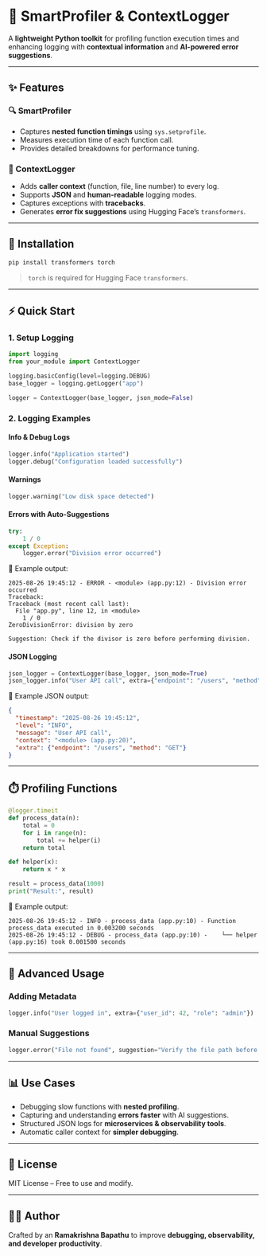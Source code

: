 # 📘 SmartProfiler & ContextLogger

A **lightweight Python toolkit** for profiling function execution times and enhancing logging with **contextual information** and **AI-powered error suggestions**.

---

## ✨ Features

### 🔍 SmartProfiler

* Captures **nested function timings** using `sys.setprofile`.
* Measures execution time of each function call.
* Provides detailed breakdowns for performance tuning.

### 📝 ContextLogger

* Adds **caller context** (function, file, line number) to every log.
* Supports **JSON** and **human-readable** logging modes.
* Captures exceptions with **tracebacks**.
* Generates **error fix suggestions** using Hugging Face’s `transformers`.

---

## 🚀 Installation

```bash
pip install transformers torch
```

> `torch` is required for Hugging Face `transformers`.

---

## ⚡ Quick Start

### 1. Setup Logging

```python
import logging
from your_module import ContextLogger

logging.basicConfig(level=logging.DEBUG)
base_logger = logging.getLogger("app")

logger = ContextLogger(base_logger, json_mode=False)
```

### 2. Logging Examples

#### Info & Debug Logs

```python
logger.info("Application started")
logger.debug("Configuration loaded successfully")
```

#### Warnings

```python
logger.warning("Low disk space detected")
```

#### Errors with Auto-Suggestions

```python
try:
    1 / 0
except Exception:
    logger.error("Division error occurred")
```

📌 Example output:

```
2025-08-26 19:45:12 - ERROR - <module> (app.py:12) - Division error occurred
Traceback:
Traceback (most recent call last):
  File "app.py", line 12, in <module>
    1 / 0
ZeroDivisionError: division by zero

Suggestion: Check if the divisor is zero before performing division.
```

#### JSON Logging

```python
json_logger = ContextLogger(base_logger, json_mode=True)
json_logger.info("User API call", extra={"endpoint": "/users", "method": "GET"})
```

📌 Example JSON output:

```json
{
  "timestamp": "2025-08-26 19:45:12",
  "level": "INFO",
  "message": "User API call",
  "context": "<module> (app.py:20)",
  "extra": {"endpoint": "/users", "method": "GET"}
}
```

---

## ⏱️ Profiling Functions

```python
@logger.timeit
def process_data(n):
    total = 0
    for i in range(n):
        total += helper(i)
    return total

def helper(x):
    return x * x

result = process_data(1000)
print("Result:", result)
```

📌 Example output:

```
2025-08-26 19:45:12 - INFO - process_data (app.py:10) - Function process_data executed in 0.003200 seconds
2025-08-26 19:45:12 - DEBUG - process_data (app.py:10) -    └── helper (app.py:16) took 0.001500 seconds
```

---

## 🔧 Advanced Usage

### Adding Metadata

```python
logger.info("User logged in", extra={"user_id": 42, "role": "admin"})
```

### Manual Suggestions

```python
logger.error("File not found", suggestion="Verify the file path before accessing.")
```

---

## 📊 Use Cases

* Debugging slow functions with **nested profiling**.
* Capturing and understanding **errors faster** with AI suggestions.
* Structured JSON logs for **microservices & observability tools**.
* Automatic caller context for **simpler debugging**.

---

## 📜 License

MIT License – Free to use and modify.

---

## 👨‍💻 Author

Crafted by an **Ramakrishna Bapathu** to improve **debugging, observability, and developer productivity**.
